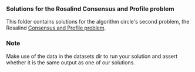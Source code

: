### Solutions for the Rosalind Consensus and Profile problem

This folder contains solutions for the algorithm circle's second problem,
the Rosalind [Consensus and Profile problem](http://rosalind.info/problems/cons/).

### Note

Make use of the data in the datasets dir to run your solution and assert whether it is the same output as one of our solutions.

